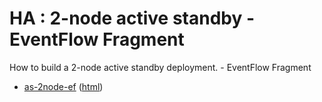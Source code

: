 # HA : 2-node active standby - EventFlow Fragment

How to build a 2-node active standby deployment. - EventFlow Fragment

* [as-2node-ef](src/site/markdown/index.md) ([html](https://plord12.github.io/samples/10.4.1/highavailability/as-2node/as-2node-ef/))
